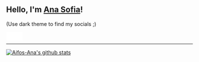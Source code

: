 ## Hello, I'm <a href="https://Aifos-Ana.github.io/Portfolio" target="_blank">Ana Sofia</a>!
(Use dark theme to find my socials ;)

<a href="www.linkedin.com/in/ana-sofia-silva-pinto" target="_blank"><img align="left" alt="Ana Sofia | LinkedIn" width="22px" src="https://github.com/Aakarsh-B/trying-repos/blob/master/linkedin.svg" />
<a href="https://www.instagram.com/sofia4410/" target="_blank"><img align="left" alt="Ana Sofia | Instagram" width="22px" src="https://github.com/Aakarsh-B/trying-repos/blob/master/insta.svg" />
<br>

---

[![Aifos-Ana's github stats](https://github-readme-stats.vercel.app/api?username=Aifos-Ana&include_all_commits=true&count_private=true&show_icons=true&line_height=20&title_color=FFFFFF&icon_color=FFFFFF&text_color=FFFFFF&bg_color=0D1117)](https://github.com/anuraghazra/github-readme-stats)
